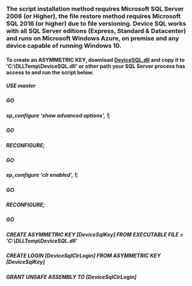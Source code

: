 ### The script installation method requires Microsoft SQL Server 2008 (or Higher), the file restore method requires Microsoft SQL 2016 (or higher) due to file versioning. Device SQL works with all SQL Server editions (Express, Standard & Datacenter) and runs on Microsoft Windows Azure, on premise and any device capable of running Windows 10.

#### To create an ASYMMETRIC KEY, download [DeviceSQL.dll](https://github.com/jasonrichardcraig/DeviceSQL/raw/master/Version%201.0/DeviceSQL.dll) and copy it to 'C:\DLLTemp\DeviceSQL.dll' or other path your SQL Server process has access to and run the script below.

##### USE master 
##### GO 
##### sp_configure 'show advanced options', 1;  
##### GO  
##### RECONFIGURE;  
##### GO  
##### sp_configure 'clr enabled', 1;  
##### GO  
##### RECONFIGURE;  
##### GO

##### CREATE ASYMMETRIC KEY [DeviceSqlKey] FROM EXECUTABLE FILE = 'C:\DLLTemp\DeviceSQL.dll'
##### CREATE LOGIN [DeviceSqlClrLogin] FROM ASYMMETRIC KEY [DeviceSqlKey]
##### GRANT UNSAFE ASSEMBLY TO [DeviceSqlClrLogin]


